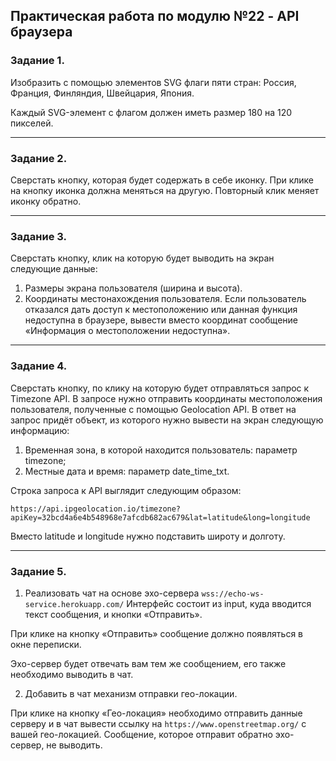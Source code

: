 ## Практическая работа по модулю №22 - API браузера ##

### Задание 1. ###

Изобразить с помощью элементов SVG флаги пяти стран: Россия, Франция, Финляндия, Швейцария, Япония.

Каждый SVG-элемент с флагом должен иметь размер 180 на 120 пикселей.

---

### Задание 2. ###

Сверстать кнопку, которая будет содержать в себе иконку. При клике на кнопку иконка должна меняться на другую. Повторный клик меняет иконку обратно.

---

### Задание 3. ###

Сверстать кнопку, клик на которую будет выводить на экран следующие данные:

1. Размеры экрана пользователя (ширина и высота).
2. Координаты местонахождения пользователя. Если пользователь отказался дать доступ к местоположению или данная функция недоступна в браузере, вывести вместо координат сообщение «Информация о местоположении недоступна».

---

### Задание 4. ###

Сверстать кнопку, по клику на которую будет отправляться запрос к Timezone API. В запросе нужно отправить координаты местоположения пользователя, полученные с помощью Geolocation API. В ответ на запрос придёт объект, из которого нужно вывести на экран следующую информацию:

1. Временная зона, в которой находится пользователь: параметр timezone;
2. Местные дата и время: параметр date_time_txt.

Строка запроса к API выглядит следующим образом:

`https://api.ipgeolocation.io/timezone?apiKey=32bcd4a6e4b548968e7afcdb682ac679&lat=latitude&long=longitude`

Вместо latitude и longitude нужно подставить широту и долготу.

---

### Задание 5. ###

1. Реализовать чат на основе эхо-сервера `wss://echo-ws-service.herokuapp.com/`
Интерфейс состоит из input, куда вводится текст сообщения, и кнопки «Отправить».

При клике на кнопку «Отправить» сообщение должно появляться в окне переписки.

Эхо-сервер будет отвечать вам тем же сообщением, его также необходимо выводить в чат.

2. Добавить в чат механизм отправки гео-локации.

При клике на кнопку «Гео-локация» необходимо отправить данные серверу и в чат вывести ссылку на `https://www.openstreetmap.org/` с вашей гео-локацией. Сообщение, которое отправит обратно эхо-сервер, не выводить.